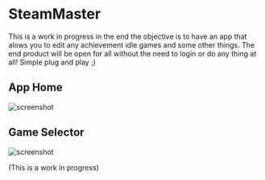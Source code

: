 # SteamMaster

This is a work in progress in the end the objective is to have an app that alows you to edit any achievement idle games and some other things.
The end product will be open for all without the need to login or do any thing at all! Simple plug and play ;)

## App Home
![screenshot](https://raw.githubusercontent.com/xShadoWalkeR/SteamMaster/main/Img/Main.png)


## Game Selector
![screenshot](https://raw.githubusercontent.com/xShadoWalkeR/SteamMaster/main/Img/GameSelector.png)

(This is a work in progress)
